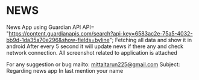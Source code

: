 # NEWS
News App using Guardian API
API= "https://content.guardianapis.com/search?api-key=6583ac2e-75a5-4032-bb9d-1da35a70e296&show-fields=byline";
Fetching all data and show it in android 
After every 5 second it will update news if there any and check network  connection.
All screenshot related to application is attached 

For any suggestion or bug
mailto: mittaltarun225@gmail.com
Subject: Regarding news app
In last mention your name
